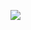 <a href="https://www.biodrop.io/Rudraksh2003" target="_blank"><img src="https://github.com/Rudraksh2003/RudrakshMaheshwari/blob/main/Blue%20Pink%20Gradient%20Fashion%20Banner%20(4).png"/></a>
